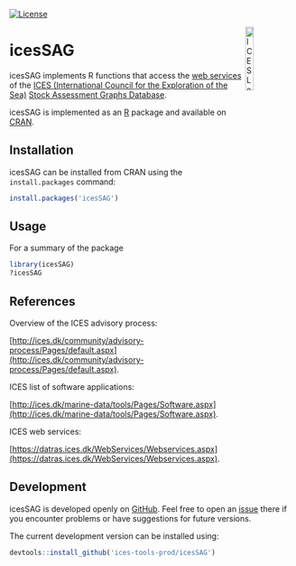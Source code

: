 [![License](https://img.shields.io/badge/license-GPL%20(%3E%3D%202)-blue.svg)](https://www.gnu.org/licenses/gpl-3.0.en.html)

[<img align="right" alt="ICES Logo" width="17%" height="17%" src="http://www.ices.dk/_layouts/15/1033/images/icesimg/iceslogo.png">](http://www.ices.dk/Pages/default.aspx)


icesSAG
======
  
  icesSAG implements R functions that access the [web services](https://datras.ices.dk/WebServices/Webservices.aspx) of the [ICES (International Council for the Exploration of the Sea)](http://www.ices.dk/Pages/default.aspx) [Stock Assessment Graphs Database](http://ices.dk/marine-data/tools/Pages/stock-assessment-graphs.aspx).

icesSAG is implemented as an [R](https://www.r-project.org) package and available on [CRAN](https://cran.r-project.org/package=icesSAG).



Installation
------------
  
  icesSAG can be installed from CRAN using the `install.packages` command:
  
  ```R
install.packages('icesSAG')
```


Usage
-----
  
  For a summary of the package
```R
library(icesSAG)
?icesSAG
```





References
----------
  
  Overview of the ICES advisory process:
  
  [http://ices.dk/community/advisory-process/Pages/default.aspx](http://ices.dk/community/advisory-process/Pages/default.aspx).

ICES list of software applications:
  
  [http://ices.dk/marine-data/tools/Pages/Software.aspx](http://ices.dk/marine-data/tools/Pages/Software.aspx).

ICES web services:
  
  [https://datras.ices.dk/WebServices/Webservices.aspx](https://datras.ices.dk/WebServices/Webservices.aspx).


Development
-----------
  
  icesSAG is developed openly on [GitHub](https://github.com/ices-tools-prod/icesSAG). 
Feel free to open an [issue](https://github.com/ices-tools-prod/icesSAG/issues) there if you encounter problems or have suggestions for future versions.

The current development version can be installed using:
  
  ```R
devtools::install_github('ices-tools-prod/icesSAG')
```